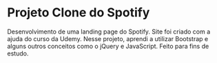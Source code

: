 # Projeto Clone do Spotify
Desenvolvimento de uma landing page do Spotify.
Site foi criado com a ajuda do curso da Udemy. 
Nesse projeto, aprendi a utilizar Bootstrap e alguns outros conceitos como o jQuery e JavaScript. 
Feito para fins de estudo.
